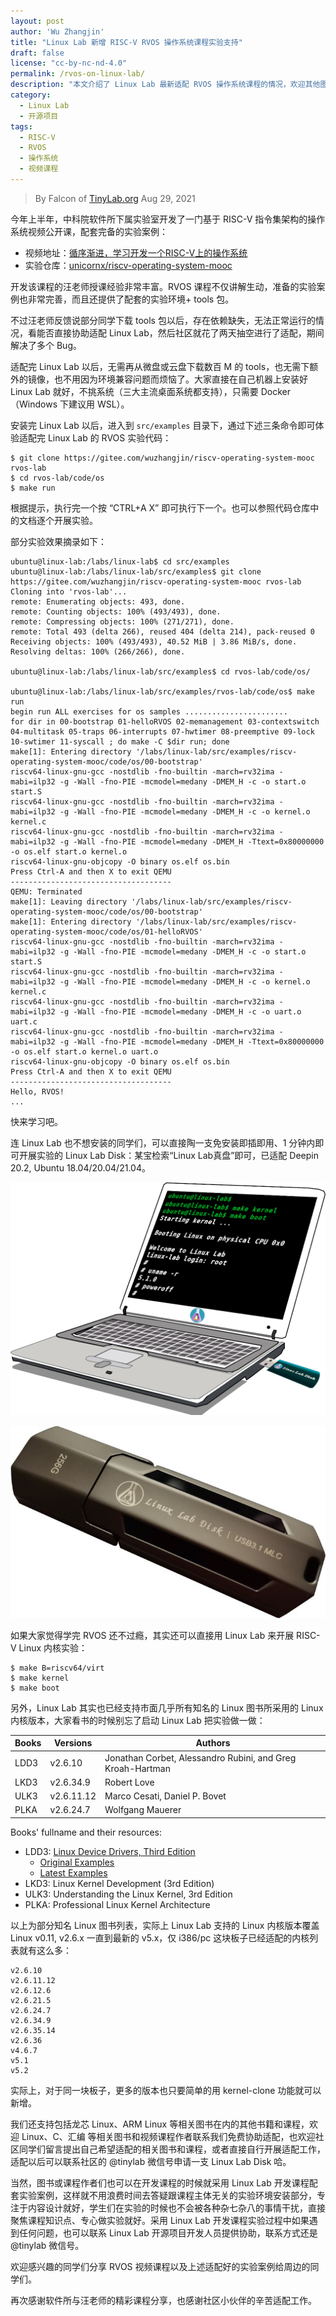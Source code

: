 ```yaml
---
layout: post
author: 'Wu Zhangjin'
title: "Linux Lab 新增 RISC-V RVOS 操作系统课程实验支持"
draft: false
license: "cc-by-nc-nd-4.0"
permalink: /rvos-on-linux-lab/
description: "本文介绍了 Linux Lab 最新适配 RVOS 操作系统课程的情况，欢迎其他图书或课程老师在设计实验案例时采用 Linux Lab，可以提升实验效率，专注课程开发。"
category:
  - Linux Lab
  - 开源项目
tags:
  - RISC-V
  - RVOS
  - 操作系统
  - 视频课程
---
```


> By Falcon of [TinyLab.org][1]
> Aug 29, 2021

今年上半年，中科院软件所下属实验室开发了一门基于 RISC-V 指令集架构的操作系统视频公开课，配套完备的实验案例：

* 视频地址：[循序渐进，学习开发一个RISC-V上的操作系统](https://www.bilibili.com/video/BV1Q5411w7z5)
* 实验仓库：[unicornx/riscv-operating-system-mooc](https://gitee.com/unicornx/riscv-operating-system-mooc)

开发该课程的汪老师授课经验非常丰富。RVOS 课程不仅讲解生动，准备的实验案例也非常完善，而且还提供了配套的实验环境+ tools 包。

不过汪老师反馈说部分同学下载 tools 包以后，存在依赖缺失，无法正常运行的情况，看能否直接协助适配 Linux Lab，然后社区就花了两天抽空进行了适配，期间解决了多个 Bug。

适配完 Linux Lab 以后，无需再从微盘或云盘下载数百 M 的 tools，也无需下额外的镜像，也不用因为环境兼容问题而烦恼了。大家直接在自己机器上安装好 Linux Lab 就好，不挑系统（三大主流桌面系统都支持），只需要 Docker（Windows 下建议用 WSL）。

安装完 Linux Lab 以后，进入到 `src/examples` 目录下，通过下述三条命令即可体验适配完 Linux Lab 的 RVOS 实验代码：

    $ git clone https://gitee.com/wuzhangjin/riscv-operating-system-mooc rvos-lab
    $ cd rvos-lab/code/os
    $ make run

根据提示，执行完一个按 “CTRL+A X” 即可执行下一个。也可以参照代码仓库中的文档逐个开展实验。

部分实验效果摘录如下：

```
ubuntu@linux-lab:/labs/linux-lab$ cd src/examples
ubuntu@linux-lab:/labs/linux-lab/src/examples$ git clone https://gitee.com/wuzhangjin/riscv-operating-system-mooc rvos-lab
Cloning into 'rvos-lab'...
remote: Enumerating objects: 493, done.
remote: Counting objects: 100% (493/493), done.
remote: Compressing objects: 100% (271/271), done.
remote: Total 493 (delta 266), reused 404 (delta 214), pack-reused 0
Receiving objects: 100% (493/493), 40.52 MiB | 3.86 MiB/s, done.
Resolving deltas: 100% (266/266), done.

ubuntu@linux-lab:/labs/linux-lab/src/examples$ cd rvos-lab/code/os/

ubuntu@linux-lab:/labs/linux-lab/src/examples/rvos-lab/code/os$ make run
begin run ALL exercises for os samples .......................
for dir in 00-bootstrap 01-helloRVOS 02-memanagement 03-contextswitch 04-multitask 05-traps 06-interrupts 07-hwtimer 08-preemptive 09-lock 10-swtimer 11-syscall ; do make -C $dir run; done
make[1]: Entering directory '/labs/linux-lab/src/examples/riscv-operating-system-mooc/code/os/00-bootstrap'
riscv64-linux-gnu-gcc -nostdlib -fno-builtin -march=rv32ima -mabi=ilp32 -g -Wall -fno-PIE -mcmodel=medany -DMEM_H -c -o start.o start.S
riscv64-linux-gnu-gcc -nostdlib -fno-builtin -march=rv32ima -mabi=ilp32 -g -Wall -fno-PIE -mcmodel=medany -DMEM_H -c -o kernel.o kernel.c
riscv64-linux-gnu-gcc -nostdlib -fno-builtin -march=rv32ima -mabi=ilp32 -g -Wall -fno-PIE -mcmodel=medany -DMEM_H -Ttext=0x80000000 -o os.elf start.o kernel.o
riscv64-linux-gnu-objcopy -O binary os.elf os.bin
Press Ctrl-A and then X to exit QEMU
------------------------------------
QEMU: Terminated
make[1]: Leaving directory '/labs/linux-lab/src/examples/riscv-operating-system-mooc/code/os/00-bootstrap'
make[1]: Entering directory '/labs/linux-lab/src/examples/riscv-operating-system-mooc/code/os/01-helloRVOS'
riscv64-linux-gnu-gcc -nostdlib -fno-builtin -march=rv32ima -mabi=ilp32 -g -Wall -fno-PIE -mcmodel=medany -DMEM_H -c -o start.o start.S
riscv64-linux-gnu-gcc -nostdlib -fno-builtin -march=rv32ima -mabi=ilp32 -g -Wall -fno-PIE -mcmodel=medany -DMEM_H -c -o kernel.o kernel.c
riscv64-linux-gnu-gcc -nostdlib -fno-builtin -march=rv32ima -mabi=ilp32 -g -Wall -fno-PIE -mcmodel=medany -DMEM_H -c -o uart.o uart.c
riscv64-linux-gnu-gcc -nostdlib -fno-builtin -march=rv32ima -mabi=ilp32 -g -Wall -fno-PIE -mcmodel=medany -DMEM_H -Ttext=0x80000000 -o os.elf start.o kernel.o uart.o
riscv64-linux-gnu-objcopy -O binary os.elf os.bin
Press Ctrl-A and then X to exit QEMU
------------------------------------
Hello, RVOS!
...
```

快来学习吧。

连 Linux Lab 也不想安装的同学们，可以直接陶一支免安装即插即用、1 分钟内即可开展实验的 Linux Lab Disk：某宝检索“Linux Lab真盘”即可，已适配 Deepin 20.2, Ubuntu 18.04/20.04/21.04。

![Linux Lab Disk使用效果](/wp-content/uploads/2021/03/linux-lab-disk.png)

![Linux Lab Disk实展示](/wp-content/uploads/2021/08/deepin-support/linux-lab-disk-256.jpg)

如果大家觉得学完 RVOS 还不过瘾，其实还可以直接用 Linux Lab 来开展 RISC-V Linux 内核实验：

    $ make B=riscv64/virt
    $ make kernel
    $ make boot

另外，Linux Lab 其实也已经支持市面几乎所有知名的 Linux 图书所采用的 Linux 内核版本，大家看书的时候别忘了启动  Linux Lab 把实验做一做：

|  Books        | Versions         | Authors
|---------------|------------------|-----------------
|  LDD3         | v2.6.10          | Jonathan Corbet, Alessandro Rubini, and Greg Kroah-Hartman
|  LKD3         | v2.6.34.9        | Robert Love
|  ULK3         | v2.6.11.12       | Marco Cesati, Daniel P. Bovet
|  PLKA         | v2.6.24.7        | Wolfgang Mauerer

Books' fullname and their resources:

* LDD3: [Linux Device Drivers, Third Edition](https://lwn.net/Kernel/LDD3/)
    * [Original Examples](http://examples.oreilly.com/9780596005900/)
    * [Latest Examples](https://github.com/martinezjavier/ldd3)
* LKD3: Linux Kernel Development (3rd Edition)
* ULK3: Understanding the Linux Kernel, 3rd Edition
* PLKA: Professional Linux Kernel Architecture


以上为部分知名 Linux 图书列表，实际上 Linux Lab 支持的 Linux 内核版本覆盖 Linux v0.11, v2.6.x 一直到最新的 v5.x，仅 i386/pc 这块板子已经适配的内核列表就有这么多：

    v2.6.10
    v2.6.11.12
    v2.6.12.6
    v2.6.21.5
    v2.6.24.7
    v2.6.34.9
    v2.6.35.14
    v2.6.36
    v4.6.7
    v5.1
    v5.2

实际上，对于同一块板子，更多的版本也只要简单的用 kernel-clone 功能就可以新增。

我们还支持包括龙芯 Linux、ARM Linux 等相关图书在内的其他书籍和课程，欢迎 Linux、C、汇编 等相关图书和视频课程作者联系我们免费协助适配，也欢迎社区同学们留言提出自己希望适配的相关图书和课程，或者直接自行开展适配工作，适配以后可以联系社区的 @tinylab 微信号申请一支 Linux Lab Disk 哈。

当然，图书或课程作者们也可以在开发课程的时候就采用 Linux Lab 开发课程配套实验案例，这样就不用浪费时间去答疑跟课程主体无关的实验环境安装部分，专注于内容设计就好，学生们在实验的时候也不会被各种杂七杂八的事情干扰，直接聚焦课程知识点、专心做实验就好。采用 Linux Lab 开发课程实验过程中如果遇到任何问题，也可以联系 Linux Lab 开源项目开发人员提供协助，联系方式还是 @tinylab 微信号。

欢迎感兴趣的同学们分享 RVOS 视频课程以及上述适配好的实验案例给周边的同学们。

再次感谢软件所与汪老师的精彩课程分享，也感谢社区小伙伴的辛苦适配工作。

[1]: http://tinylab.org
